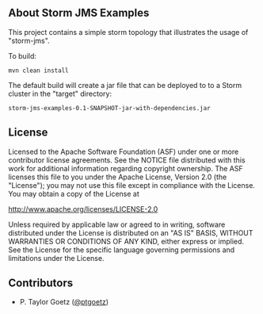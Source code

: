 ## About Storm JMS Examples
This project contains a simple storm topology that illustrates the usage of "storm-jms".

To build:

`mvn clean install`

The default build will create a jar file that can be deployed to to a Storm cluster in the "target" directory:

`storm-jms-examples-0.1-SNAPSHOT-jar-with-dependencies.jar`

## License

Licensed to the Apache Software Foundation (ASF) under one
or more contributor license agreements.  See the NOTICE file
distributed with this work for additional information
regarding copyright ownership.  The ASF licenses this file
to you under the Apache License, Version 2.0 (the
"License"); you may not use this file except in compliance
with the License.  You may obtain a copy of the License at

  http://www.apache.org/licenses/LICENSE-2.0

Unless required by applicable law or agreed to in writing,
software distributed under the License is distributed on an
"AS IS" BASIS, WITHOUT WARRANTIES OR CONDITIONS OF ANY
KIND, either express or implied.  See the License for the
specific language governing permissions and limitations
under the License.

## Contributors

* P. Taylor Goetz ([@ptgoetz](http://twitter.com/ptgoetz))
